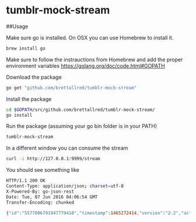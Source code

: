 # tumblr-mock-stream


##Usage

Make sure go is installed. On OSX you can use Homebrew to install it.
```sh 
brew install go
```

Make sure to follow the instrauctions from Homebrew and add the proper environment variables
https://golang.org/doc/code.html#GOPATH

Download the package
```sh 
go get "github.com/brettallred/tumblr-mock-stream"
```

Install the package
```sh
cd $GOPATH/src/github.com/brettallred/tumblr-mock-stream/
go install
```

Run the package (assuming your go bin folder is in your PATH)
```sh
tumblr-mock-stream
```

In a different window you can consume the stream

```sh
curl -i http://127.0.0.1:9999/stream
```

You should see something like

```sh
HTTP/1.1 200 OK
Content-Type: application/json; charset=utf-8
X-Powered-By: go-json-rest
Date: Tue, 07 Jun 2016 04:06:54 GMT
Transfer-Encoding: chunked

{"id":"5577006791947779410","timestamp":1465272414,"version":"2.2","activity_privacy":"public","activity_type":"blog","activity":{"id":"8674665223082153551","action":"create","blog":{"created":4787198327,"updated":4787198327,"name":"Blog name","url":"http://blog-name.tumblr.com","title":"Title of blog","description":"Blog description","is_group_blog":false,"is_primary":false,"timezone":"US/EST","post_count":744,"last_post":4787198327,"language":"English"}}}
```







